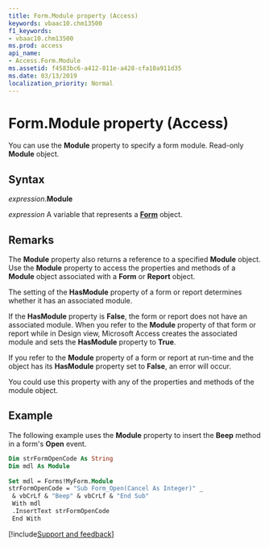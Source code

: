 ```yaml
---
title: Form.Module property (Access)
keywords: vbaac10.chm13500
f1_keywords:
- vbaac10.chm13500
ms.prod: access
api_name:
- Access.Form.Module
ms.assetid: f4583bc6-a412-811e-a428-cfa10a911d35
ms.date: 03/13/2019
localization_priority: Normal
---
```



# Form.Module property (Access)

You can use the **Module** property to specify a form module. Read-only **Module** object.


## Syntax

_expression_.**Module**

_expression_ A variable that represents a **[Form](Access.Form.md)** object.


## Remarks

The **Module** property also returns a reference to a specified **Module** object. Use the **Module** property to access the properties and methods of a **Module** object associated with a **Form** or **Report** object.

The setting of the **HasModule** property of a form or report determines whether it has an associated module. 

If the **HasModule** property is **False**, the form or report does not have an associated module. When you refer to the **Module** property of that form or report while in Design view, Microsoft Access creates the associated module and sets the **HasModule** property to **True**. 

If you refer to the **Module** property of a form or report at run-time and the object has its **HasModule** property set to **False**, an error will occur.

You could use this property with any of the properties and methods of the module object.


## Example

The following example uses the **Module** property to insert the **Beep** method in a form's **Open** event.

```vb
Dim strFormOpenCode As String 
Dim mdl As Module 
 
Set mdl = Forms!MyForm.Module 
strFormOpenCode = "Sub Form_Open(Cancel As Integer)" _ 
 & vbCrLf & "Beep" & vbCrLf & "End Sub" 
 With mdl 
 .InsertText strFormOpenCode 
 End With
```



[!include[Support and feedback](~/includes/feedback-boilerplate.md)]